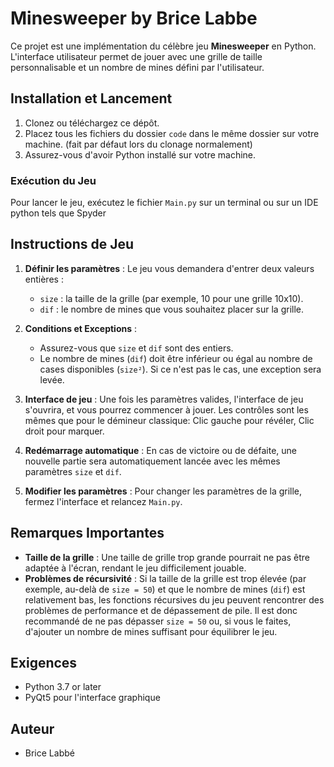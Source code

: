 
# Minesweeper by Brice Labbe

Ce projet est une implémentation du célèbre jeu **Minesweeper** en Python. L'interface utilisateur permet de jouer avec une grille de taille personnalisable et un nombre de mines défini par l'utilisateur.

## Installation et Lancement

1. Clonez ou téléchargez ce dépôt.
2. Placez tous les fichiers du dossier `code` dans le même dossier sur votre machine. (fait par défaut lors du clonage normalement)
3. Assurez-vous d'avoir Python installé sur votre machine.

### Exécution du Jeu

Pour lancer le jeu, exécutez le fichier `Main.py` sur un terminal ou sur un IDE python tels que Spyder

## Instructions de Jeu

1. **Définir les paramètres** : Le jeu vous demandera d'entrer deux valeurs entières :
   - `size` : la taille de la grille (par exemple, 10 pour une grille 10x10).
   - `dif` : le nombre de mines que vous souhaitez placer sur la grille.
   
2. **Conditions et Exceptions** : 
   - Assurez-vous que `size` et `dif` sont des entiers.
   - Le nombre de mines (`dif`) doit être inférieur ou égal au nombre de cases disponibles (`size²`). Si ce n'est pas le cas, une exception sera levée.

3. **Interface de jeu** : Une fois les paramètres valides, l'interface de jeu s'ouvrira, et vous pourrez commencer à jouer.
   Les contrôles sont les mêmes que pour le démineur classique: Clic gauche pour révéler, Clic droit pour marquer.

5. **Redémarrage automatique** : En cas de victoire ou de défaite, une nouvelle partie sera automatiquement lancée avec les mêmes paramètres `size` et `dif`.

6. **Modifier les paramètres** : Pour changer les paramètres de la grille, fermez l'interface et relancez `Main.py`.

## Remarques Importantes

- **Taille de la grille** : Une taille de grille trop grande pourrait ne pas être adaptée à l'écran, rendant le jeu difficilement jouable.
- **Problèmes de récursivité** : Si la taille de la grille est trop élevée (par exemple, au-delà de `size = 50`) et que le nombre de mines (`dif`) est relativement bas, les fonctions récursives du jeu peuvent rencontrer des problèmes de performance et de dépassement de pile. Il est donc recommandé de ne pas dépasser `size = 50` ou, si vous le faites, d'ajouter un nombre de mines suffisant pour équilibrer le jeu.


## Exigences

- Python 3.7 or later
- PyQt5 pour l'interface graphique

## Auteur

- Brice Labbé
